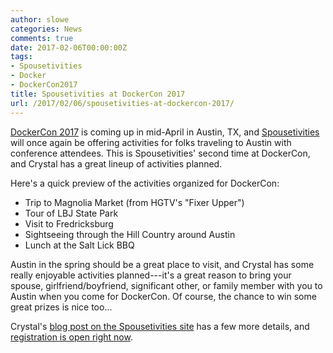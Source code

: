 ```yaml
---
author: slowe
categories: News
comments: true
date: 2017-02-06T00:00:00Z
tags:
- Spousetivities
- Docker
- DockerCon2017
title: Spousetivities at DockerCon 2017
url: /2017/02/06/spousetivities-at-dockercon-2017/
---
```


[DockerCon 2017][link-1] is coming up in mid-April in Austin, TX, and [Spousetivities][link-4] will once again be offering activities for folks traveling to Austin with conference attendees. This is Spousetivities' second time at DockerCon, and Crystal has a great lineup of activities planned.

Here's a quick preview of the activities organized for DockerCon:

* Trip to Magnolia Market (from HGTV's "Fixer Upper")
* Tour of LBJ State Park
* Visit to Fredricksburg
* Sightseeing through the Hill Country around Austin
* Lunch at the Salt Lick BBQ

Austin in the spring should be a great place to visit, and Crystal has some really enjoyable activities planned---it's a great reason to bring your spouse, girlfriend/boyfriend, significant other, or family member with you to Austin when you come for DockerCon. Of course, the chance to win some great prizes is nice too...

Crystal's [blog post on the Spousetivities site][link-2] has a few more details, and [registration is open right now][link-3].



[link-1]: http://2017.dockercon.com/
[link-2]: http://spousetivities.com/2017/02/2nd-annual-spousetivities-at-dockercon/
[link-3]: https://spousetivities.ticketleap.com/spousetivities-at-dockercon-austin/
[link-4]: http://spousetivities.com/
